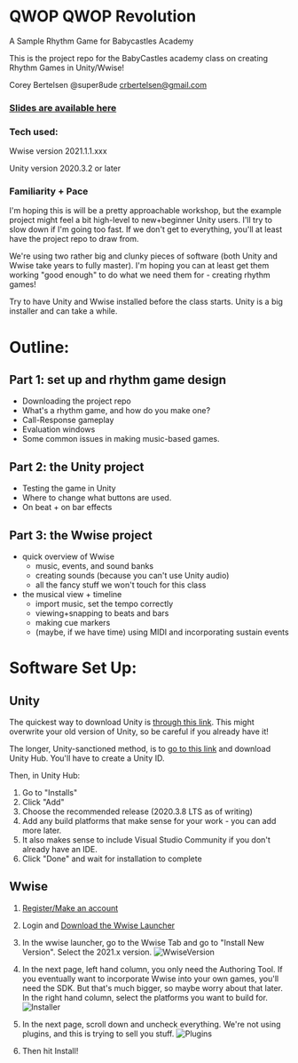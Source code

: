 # QWOP QWOP Revolution
A Sample Rhythm Game for Babycastles Academy

This is the project repo for the BabyCastles academy class on creating Rhythm Games in Unity/Wwise!

Corey Bertelsen
@super8ude
crbertelsen@gmail.com

### [Slides are available here](https://docs.google.com/presentation/d/1fQVSYs5EKnu26jL4AQlMtb9-fXGOVe64DrgLHwGRwdE/edit?usp=sharing)

### Tech used:

Wwise version 2021.1.1.xxx

Unity version 2020.3.2 or later

### Familiarity + Pace
I'm hoping this is will be a pretty approachable workshop, but the example project might feel a bit high-level to new+beginner Unity users.  I'll try to slow down if I'm going too fast.  If we don't get to everything, you'll at least have the project repo to draw from.

We're using two rather big and clunky pieces of software (both Unity and Wwise take years to fully master).  I'm hoping you can at least get them working "good enough" to do what we need them for - creating rhythm games!

Try to have Unity and Wwise installed before the class starts.  Unity is a big installer and can take a while.

# Outline:
## Part 1: set up and rhythm game design
- Downloading the project repo
- What's a rhythm game, and how do you make one?
- Call-Response gameplay
- Evaluation windows
- Some common issues in making music-based games.

## Part 2: the Unity project
- Testing the game in Unity
- Where to change what buttons are used.
- On beat + on bar effects

## Part 3: the Wwise project
- quick overview of Wwise
  - music, events, and sound banks
  - creating sounds (because you can't use Unity audio)
  - all the fancy stuff we won't touch for this class
- the musical view + timeline
  - import music, set the tempo correctly
  - viewing+snapping to beats and bars
  - making cue markers
  - (maybe, if we have time) using MIDI and incorporating sustain events


# Software Set Up:

## Unity

The quickest way to download Unity is [through this link](https://unity3d.com/unity/qa/lts-releases?version=2020.3).  This might overwrite your old version of Unity, so be careful if you already have it!

The longer, Unity-sanctioned method, is to [go to this link](https://store.unity.com/download?ref=personal) and download Unity Hub.  You'll have to create a Unity ID.

Then, in Unity Hub: 
1. Go to "Installs"
2. Click "Add"
3. Choose the recommended release (2020.3.8 LTS as of writing)
4. Add any build platforms that make sense for your work - you can add more later.  
5. It also makes sense to include Visual Studio Community if you don't already have an IDE.
6. Click "Done" and wait for installation to complete

## Wwise

1. [Register/Make an account](https://www.audiokinetic.com/sign-in/) 
2. Login and [Download the Wwise Launcher](https://www.audiokinetic.com/download/)
3. In the wwise launcher, go to the Wwise Tab and go to "Install New Version".  Select the 2021.x version.  ![WwiseVersion](https://user-images.githubusercontent.com/6278122/118379039-bc668a00-b5a5-11eb-9070-5f78683fb098.png)


4. In the next page, left hand column, you only need the Authoring Tool. If you eventually want to incorporate Wwise into your own games, you'll need the SDK. But that's much bigger, so maybe worry about that later.  In the right hand column, select the platforms you want to build for.  ![Installer](https://user-images.githubusercontent.com/6278122/118379041-c1c3d480-b5a5-11eb-85f1-65160cdbea0f.png)

5. In the next page, scroll down and uncheck everything.  We're not using plugins, and this is trying to sell you stuff.  ![Plugins](https://user-images.githubusercontent.com/6278122/118379045-c2f50180-b5a5-11eb-822c-ab75c8ff0c4f.png)

6. Then hit Install!
